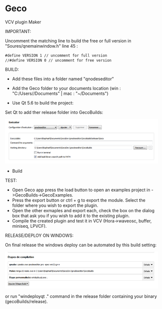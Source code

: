 # Geco
VCV plugin Maker

IMPORTANT:

Uncomment the matching line to build the free or full version in "Soures/qnemainwindow.h" line 45 :

```
#define VERSION 1 // uncomment for full version
//#define VERSION 0 // uncomment for free version
```

BUILD: 

- Add these files into a folder named "qnodeseditor"

- Add the Geco folder to your documents location (win : "C:/Users/<USER>/Documents" | mac : "~/Documents")

- Use Qt 5.6 to build the project:

Set Qt to add ther release folder into GecoBuilds:

![alt text](https://github.com/HoRaMusic/Geco/blob/master/QtRunSetting.png)

- Build


TEST:

- Open Geco app press the load button to open an examples project in ->GecoBuilds->GecoExamples.
- Press the export button or ctrl + g to export the module. Select the folder where you wish to export the plugin.
- Open the other exmaples and export each, check the box on the dialog box that ask you if you wish to add it to the existing plugin.
- Compile the created plugin and test it in VCV (Hora->waveosc, buffer, miniseq, LPVCF).

RELEASE/DEPLOY ON WINDOWS:

On final release the windows deploy can be automated by this build setting: 

![alt text](https://github.com/HoRaMusic/Geco/blob/master/winDeploy.png)

or run "windeployqt ." command in the release folder containing your binary (gecoBuilds/release).
